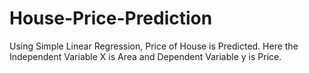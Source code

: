 # House-Price-Prediction
Using Simple Linear Regression, Price of House is Predicted. Here the Independent Variable X is Area and Dependent Variable y is Price.
